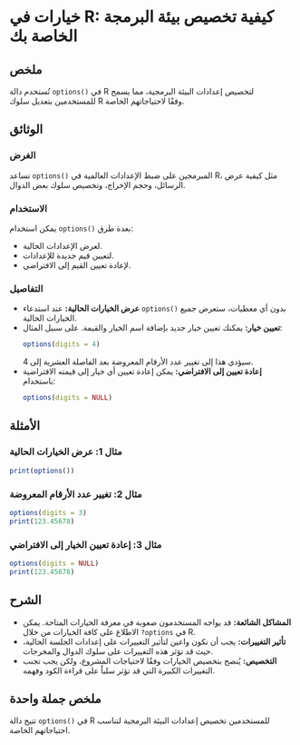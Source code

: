 <!--
Meta Description: # خيارات في R: كيفية تخصيص بيئة البرمجة الخاصة بك ## ملخص تُستخدم دالة `options()` في R لتخصيص إعدادات البيئة البرمجية، مما يسمح للمستخدمين بتعديل سلو...
Meta Keywords: options, على, تعيين, إلى, الخيارات
-->

# خيارات في R: كيفية تخصيص بيئة البرمجة الخاصة بك

## ملخص
تُستخدم دالة `options()` في R لتخصيص إعدادات البيئة البرمجية، مما يسمح للمستخدمين بتعديل سلوك R وفقًا لاحتياجاتهم الخاصة.

## الوثائق
### الغرض
تساعد `options()` المبرمجين على ضبط الإعدادات العالمية في R، مثل كيفية عرض الرسائل، وحجم الإخراج، وتخصيص سلوك بعض الدوال.

### الاستخدام
يمكن استخدام `options()` بعدة طرق:
- لعرض الإعدادات الحالية.
- لتعيين قيم جديدة للإعدادات.
- لإعادة تعيين القيم إلى الافتراضي.

### التفاصيل
- **عرض الخيارات الحالية:** عند استدعاء `options()` بدون أي معطيات، ستعرض جميع الخيارات الحالية.
- **تعيين خيار:** يمكنك تعيين خيار جديد بإضافة اسم الخيار والقيمة. على سبيل المثال:
  ```R
  options(digits = 4)
  ```
  سيؤدي هذا إلى تغيير عدد الأرقام المعروضة بعد الفاصلة العشرية إلى 4.
- **إعادة تعيين إلى الافتراضي:** يمكن إعادة تعيين أي خيار إلى قيمته الافتراضية باستخدام:
  ```R
  options(digits = NULL)
  ```

## الأمثلة
### مثال 1: عرض الخيارات الحالية
```R
print(options())
```

### مثال 2: تغيير عدد الأرقام المعروضة
```R
options(digits = 3)
print(123.45678)
```

### مثال 3: إعادة تعيين الخيار إلى الافتراضي
```R
options(digits = NULL)
print(123.45678)
```

## الشرح
- **المشاكل الشائعة:** قد يواجه المستخدمون صعوبة في معرفة الخيارات المتاحة. يمكن الاطلاع على كافة الخيارات من خلال `?options` في R.
- **تأثير التغييرات:** يجب أن نكون واعين لتأثير التغييرات على إعدادات الجلسة الحالية، حيث قد تؤثر هذه التغييرات على سلوك الدوال والمخرجات.
- **التخصيص:** يُنصح بتخصيص الخيارات وفقًا لاحتياجات المشروع، ولكن يجب تجنب التغييرات الكبيرة التي قد تؤثر سلباً على قراءة الكود وفهمه.

## ملخص جملة واحدة
تتيح دالة `options()` في R للمستخدمين تخصيص إعدادات البيئة البرمجية لتناسب احتياجاتهم الخاصة.